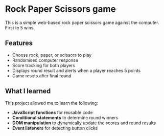# Rock Paper Scissors game
This is a simple web-based rock paper scissors game against the computer. First to 5 wins.

## Features
- Choose rock, paper, or scissors to play
- Randomised computer response
- Score tracking for both players
- Displays round result and alerts when a player reaches 5 points
- Game resets after final round

## What I learned
This project allowed me to learn the following:
- **JavaScript functions** for reusable code
- **Conditional statements** to determine round winners
- **DOM manipulation** to dynamically update the scores and round results
- **Event listeners** for detecting button clicks
